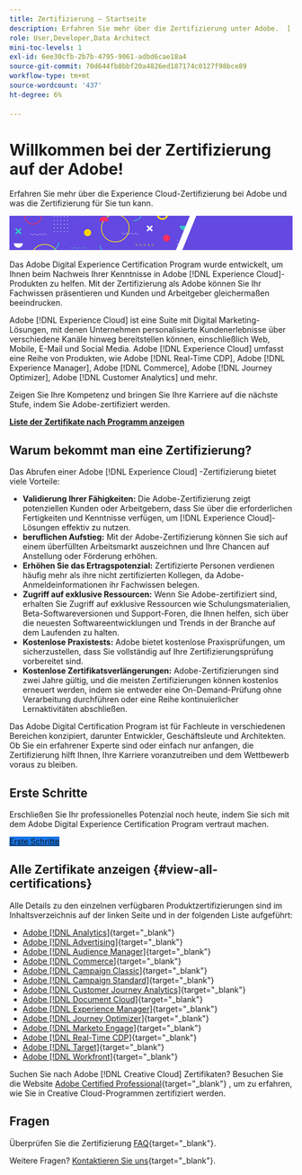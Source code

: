 ```yaml
---
title: Zertifizierung – Startseite
description: Erfahren Sie mehr über die Zertifizierung unter Adobe.  [!DNL Experience Cloud]  Finden Sie heraus, was eine Zertifizierung für Sie bedeuten kann.
role: User,Developer,Data Architect
mini-toc-levels: 1
exl-id: 6ee30cfb-2b7b-4795-9061-adbd6cae18a4
source-git-commit: 70d644fb8bbf20a4826ed187174c0127f98bce89
workflow-type: tm+mt
source-wordcount: '437'
ht-degree: 6%

---
```


# Willkommen bei der Zertifizierung auf der Adobe!

Erfahren Sie mehr über die Experience Cloud-Zertifizierung bei Adobe und was die Zertifizierung für Sie tun kann.

![Banner](/help/certifications/assets/home_banner_smallwide.png)

Das Adobe Digital Experience Certification Program wurde entwickelt, um Ihnen beim Nachweis Ihrer Kenntnisse in Adobe [!DNL Experience Cloud]-Produkten zu helfen. Mit der Zertifizierung als Adobe können Sie Ihr Fachwissen präsentieren und Kunden und Arbeitgeber gleichermaßen beeindrucken.

Adobe [!DNL Experience Cloud] ist eine Suite mit Digital Marketing-Lösungen, mit denen Unternehmen personalisierte Kundenerlebnisse über verschiedene Kanäle hinweg bereitstellen können, einschließlich Web, Mobile, E-Mail und Social Media. Adobe [!DNL Experience Cloud] umfasst eine Reihe von Produkten, wie Adobe [!DNL Real-Time CDP], Adobe [!DNL Experience Manager], Adobe [!DNL Commerce], Adobe [!DNL Journey Optimizer], Adobe [!DNL Customer Analytics] und mehr.

Zeigen Sie Ihre Kompetenz und bringen Sie Ihre Karriere auf die nächste Stufe, indem Sie Adobe-zertifiziert werden.

[**Liste der Zertifikate nach Programm anzeigen**](#view-all-certifications)

## Warum bekommt man eine Zertifizierung?

Das Abrufen einer Adobe [!DNL Experience Cloud] -Zertifizierung bietet viele Vorteile:

* **Validierung Ihrer Fähigkeiten:** Die Adobe-Zertifizierung zeigt potenziellen Kunden oder Arbeitgebern, dass Sie über die erforderlichen Fertigkeiten und Kenntnisse verfügen, um [!DNL Experience Cloud]-Lösungen effektiv zu nutzen.
* **beruflichen Aufstieg:** Mit der Adobe-Zertifizierung können Sie sich auf einem überfüllten Arbeitsmarkt auszeichnen und Ihre Chancen auf Anstellung oder Förderung erhöhen.
* **Erhöhen Sie das Ertragspotenzial:** Zertifizierte Personen verdienen häufig mehr als ihre nicht zertifizierten Kollegen, da Adobe-Anmeldeinformationen ihr Fachwissen belegen.
* **Zugriff auf exklusive Ressourcen:** Wenn Sie Adobe-zertifiziert sind, erhalten Sie Zugriff auf exklusive Ressourcen wie Schulungsmaterialien, Beta-Softwareversionen und Support-Foren, die Ihnen helfen, sich über die neuesten Softwareentwicklungen und Trends in der Branche auf dem Laufenden zu halten.
* **Kostenlose Praxistests:** Adobe bietet kostenlose Praxisprüfungen, um sicherzustellen, dass Sie vollständig auf Ihre Zertifizierungsprüfung vorbereitet sind.
* **Kostenlose Zertifikatsverlängerungen:** Adobe-Zertifizierungen sind zwei Jahre gültig, und die meisten Zertifizierungen können kostenlos erneuert werden, indem sie entweder eine On-Demand-Prüfung ohne Verarbeitung durchführen oder eine Reihe kontinuierlicher Lernaktivitäten abschließen.

Das Adobe Digital Certification Program ist für Fachleute in verschiedenen Bereichen konzipiert, darunter Entwickler, Geschäftsleute und Architekten. Ob Sie ein erfahrener Experte sind oder einfach nur anfangen, die Zertifizierung hilft Ihnen, Ihre Karriere voranzutreiben und dem Wettbewerb voraus zu bleiben.

## Erste Schritte

Erschließen Sie Ihr professionelles Potenzial noch heute, indem Sie sich mit dem Adobe Digital Experience Certification Program vertraut machen.

<a href="https://experienceleague.adobe.com/docs/certification/certification/getting-started.html" target="_blank" class="spectrum-Button spectrum-Button--fill spectrum-Button--accent spectrum-Button--sizeM is-margin-bottom-big-big at-element-click-tracking" style="background-color:#1473E6"><span class="spectrum-Button-label has-no-wrap">Erste Schritte</span></a>

## Alle Zertifikate anzeigen {#view-all-certifications}

Alle Details zu den einzelnen verfügbaren Produktzertifizierungen sind im Inhaltsverzeichnis auf der linken Seite und in der folgenden Liste aufgeführt:

* [Adobe [!DNL Analytics]](/help/certifications/aa/aa-overview.md){target="_blank"}
* [Adobe [!DNL Advertising]](/help/certifications/aac/aac-overview.md){target="_blank"}
* [Adobe [!DNL Audience Manager]](/help/certifications/aam/aam-overview.md){target="_blank"}
* [Adobe [!DNL Commerce]](/help/certifications/ac/ac-overview.md){target="_blank"}
* [Adobe [!DNL Campaign Classic]](/help/certifications/acc/acc-overview.md){target="_blank"}
* [Adobe [!DNL Campaign Standard]](/help/certifications/acs/acs-overview.md){target="_blank"}
* [Adobe [!DNL Customer Journey Analytics]](/help/certifications/acja/acja-overview.md){target="_blank"}
* [Adobe [!DNL Document Cloud]](/help/certifications/adc/adc-overview.md){target="_blank"}
* [Adobe [!DNL Experience Manager]](/help/certifications/aem/aem-overview.md){target="_blank"}
* [Adobe [!DNL Journey Optimizer]](/help/certifications/ajo/ajo-overview.md){target="_blank"}
* [Adobe [!DNL Marketo Engage]](/help/certifications/ame/ame-overview.md){target="_blank"}
* [Adobe [!DNL Real-Time CDP]](/help/certifications/rtcdp/rtcdp-overview.md){target="_blank"}
* [Adobe [!DNL Target]](/help/certifications/at/at-overview.md){target="_blank"}
* [Adobe [!DNL Workfront]](/help/certifications/aw/aw-overview.md){target="_blank"}

Suchen Sie nach Adobe [!DNL Creative Cloud] Zertifikaten? Besuchen Sie die Website [Adobe Certified Professional](https://certifiedprofessional.adobe.com/en/home){target="_blank"} , um zu erfahren, wie Sie in Creative Cloud-Programmen zertifiziert werden.

## Fragen

Überprüfen Sie die Zertifizierung [FAQ](https://experienceleague.adobe.com/docs/certification/certification/faq.html){target="_blank"}.

Weitere Fragen? [Kontaktieren Sie uns](mailto:certif@adobe.com){target="_blank"}.